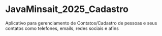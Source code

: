 # JavaMinsait_2025_Cadastro
Aplicativo para gerenciamento de Contatos/Cadastro de pessoas e seus contatos como telefones, emails, redes sociais e afins
